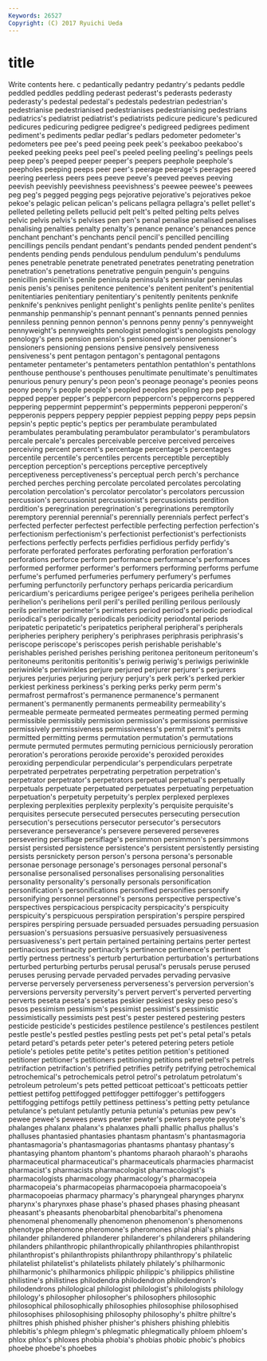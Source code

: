 ```yaml
---
Keywords: 26527 
Copyright: (C) 2017 Ryuichi Ueda
---
```


# title

Write contents here.
c pedantically pedantry pedantry's pedants peddle peddled
peddles peddling pederast pederast's pederasts pederasty pederasty's pedestal pedestal's pedestals
pedestrian pedestrian's pedestrianise pedestrianised pedestrianises pedestrianising pedestrians pediatrics's pediatrist pediatrist's
pediatrists pedicure pedicure's pedicured pedicures pedicuring pedigree pedigree's pedigreed pedigrees
pediment pediment's pediments pedlar pedlar's pedlars pedometer pedometer's pedometers pee
pee's peed peeing peek peek's peekaboo peekaboo's peeked peeking peeks
peel peel's peeled peeling peeling's peelings peels peep peep's peeped
peeper peeper's peepers peephole peephole's peepholes peeping peeps peer peer's
peerage peerage's peerages peered peering peerless peers pees peeve peeve's
peeved peeves peeving peevish peevishly peevishness peevishness's peewee peewee's peewees
peg peg's pegged pegging pegs pejorative pejorative's pejoratives pekoe pekoe's
pelagic pelican pelican's pelicans pellagra pellagra's pellet pellet's pelleted pelleting
pellets pellucid pelt pelt's pelted pelting pelts pelves pelvic pelvis
pelvis's pelvises pen pen's penal penalise penalised penalises penalising penalties
penalty penalty's penance penance's penances pence penchant penchant's penchants pencil
pencil's pencilled pencilling pencillings pencils pendant pendant's pendants pended pendent
pendent's pendents pending pends pendulous pendulum pendulum's pendulums penes penetrable
penetrate penetrated penetrates penetrating penetration penetration's penetrations penetrative penguin penguin's
penguins penicillin penicillin's penile peninsula peninsula's peninsular peninsulas penis penis's
penises penitence penitence's penitent penitent's penitential penitentiaries penitentiary penitentiary's penitently
penitents penknife penknife's penknives penlight penlight's penlights penlite penlite's penlites
penmanship penmanship's pennant pennant's pennants penned pennies penniless penning pennon
pennon's pennons penny penny's pennyweight pennyweight's pennyweights penologist penologist's penologists
penology penology's pens pension pension's pensioned pensioner pensioner's pensioners pensioning
pensions pensive pensively pensiveness pensiveness's pent pentagon pentagon's pentagonal pentagons
pentameter pentameter's pentameters pentathlon pentathlon's pentathlons penthouse penthouse's penthouses penultimate
penultimate's penultimates penurious penury penury's peon peon's peonage peonage's peonies
peons peony peony's people people's peopled peoples peopling pep pep's
pepped pepper pepper's peppercorn peppercorn's peppercorns peppered peppering peppermint peppermint's
peppermints pepperoni pepperoni's pepperonis peppers peppery peppier peppiest pepping peppy
peps pepsin pepsin's peptic peptic's peptics per perambulate perambulated perambulates
perambulating perambulator perambulator's perambulators percale percale's percales perceivable perceive perceived
perceives perceiving percent percent's percentage percentage's percentages percentile percentile's percentiles
percents perceptible perceptibly perception perception's perceptions perceptive perceptively perceptiveness perceptiveness's
perceptual perch perch's perchance perched perches perching percolate percolated percolates
percolating percolation percolation's percolator percolator's percolators percussion percussion's percussionist percussionist's
percussionists perdition perdition's peregrination peregrination's peregrinations peremptorily peremptory perennial perennial's
perennially perennials perfect perfect's perfected perfecter perfectest perfectible perfecting perfection
perfection's perfectionism perfectionism's perfectionist perfectionist's perfectionists perfections perfectly perfects perfidies
perfidious perfidy perfidy's perforate perforated perforates perforating perforation perforation's perforations
perforce perform performance performance's performances performed performer performer's performers performing
performs perfume perfume's perfumed perfumeries perfumery perfumery's perfumes perfuming perfunctorily
perfunctory perhaps pericardia pericardium pericardium's pericardiums perigee perigee's perigees perihelia
perihelion perihelion's perihelions peril peril's perilled perilling perilous perilously perils
perimeter perimeter's perimeters period period's periodic periodical periodical's periodically periodicals
periodicity periodontal periods peripatetic peripatetic's peripatetics peripheral peripheral's peripherals peripheries
periphery periphery's periphrases periphrasis periphrasis's periscope periscope's periscopes perish perishable
perishable's perishables perished perishes perishing peritonea peritoneum peritoneum's peritoneums peritonitis
peritonitis's periwig periwig's periwigs periwinkle periwinkle's periwinkles perjure perjured perjurer
perjurer's perjurers perjures perjuries perjuring perjury perjury's perk perk's perked
perkier perkiest perkiness perkiness's perking perks perky perm perm's permafrost
permafrost's permanence permanence's permanent permanent's permanently permanents permeability permeability's permeable
permeate permeated permeates permeating permed perming permissible permissibly permission permission's
permissions permissive permissively permissiveness permissiveness's permit permit's permits permitted permitting
perms permutation permutation's permutations permute permuted permutes permuting pernicious perniciously
peroration peroration's perorations peroxide peroxide's peroxided peroxides peroxiding perpendicular perpendicular's
perpendiculars perpetrate perpetrated perpetrates perpetrating perpetration perpetration's perpetrator perpetrator's perpetrators
perpetual perpetual's perpetually perpetuals perpetuate perpetuated perpetuates perpetuating perpetuation perpetuation's
perpetuity perpetuity's perplex perplexed perplexes perplexing perplexities perplexity perplexity's perquisite
perquisite's perquisites persecute persecuted persecutes persecuting persecution persecution's persecutions persecutor
persecutor's persecutors perseverance perseverance's persevere persevered perseveres persevering persiflage persiflage's
persimmon persimmon's persimmons persist persisted persistence persistence's persistent persistently persisting
persists persnickety person person's persona persona's personable personae personage personage's
personages personal personal's personalise personalised personalises personalising personalities personality personality's
personally personals personification personification's personifications personified personifies personify personifying personnel
personnel's persons perspective perspective's perspectives perspicacious perspicacity perspicacity's perspicuity perspicuity's
perspicuous perspiration perspiration's perspire perspired perspires perspiring persuade persuaded persuades
persuading persuasion persuasion's persuasions persuasive persuasively persuasiveness persuasiveness's pert pertain
pertained pertaining pertains perter pertest pertinacious pertinacity pertinacity's pertinence pertinence's
pertinent pertly pertness pertness's perturb perturbation perturbation's perturbations perturbed perturbing
perturbs perusal perusal's perusals peruse perused peruses perusing pervade pervaded
pervades pervading pervasive perverse perversely perverseness perverseness's perversion perversion's perversions
perversity perversity's pervert pervert's perverted perverting perverts peseta peseta's pesetas
peskier peskiest pesky peso peso's pesos pessimism pessimism's pessimist pessimist's
pessimistic pessimistically pessimists pest pest's pester pestered pestering pesters pesticide
pesticide's pesticides pestilence pestilence's pestilences pestilent pestle pestle's pestled pestles
pestling pests pet pet's petal petal's petals petard petard's petards
peter peter's petered petering peters petiole petiole's petioles petite petite's
petites petition petition's petitioned petitioner petitioner's petitioners petitioning petitions petrel
petrel's petrels petrifaction petrifaction's petrified petrifies petrify petrifying petrochemical petrochemical's
petrochemicals petrol petrol's petrolatum petrolatum's petroleum petroleum's pets petted petticoat
petticoat's petticoats pettier pettiest pettifog pettifogged pettifogger pettifogger's pettifoggers pettifogging
pettifogs pettily pettiness pettiness's petting petty petulance petulance's petulant petulantly
petunia petunia's petunias pew pew's pewee pewee's pewees pews pewter
pewter's pewters peyote peyote's phalanges phalanx phalanx's phalanxes phalli phallic
phallus phallus's phalluses phantasied phantasies phantasm phantasm's phantasmagoria phantasmagoria's phantasmagorias
phantasms phantasy phantasy's phantasying phantom phantom's phantoms pharaoh pharaoh's pharaohs
pharmaceutical pharmaceutical's pharmaceuticals pharmacies pharmacist pharmacist's pharmacists pharmacologist pharmacologist's pharmacologists
pharmacology pharmacology's pharmacopeia pharmacopeia's pharmacopeias pharmacopoeia pharmacopoeia's pharmacopoeias pharmacy pharmacy's
pharyngeal pharynges pharynx pharynx's pharynxes phase phase's phased phases phasing
pheasant pheasant's pheasants phenobarbital phenobarbital's phenomena phenomenal phenomenally phenomenon phenomenon's
phenomenons phenotype pheromone pheromone's pheromones phial phial's phials philander philandered
philanderer philanderer's philanderers philandering philanders philanthropic philanthropically philanthropies philanthropist philanthropist's
philanthropists philanthropy philanthropy's philatelic philatelist philatelist's philatelists philately philately's philharmonic
philharmonic's philharmonics philippic philippic's philippics philistine philistine's philistines philodendra philodendron
philodendron's philodendrons philological philologist philologist's philologists philology philology's philosopher philosopher's
philosophers philosophic philosophical philosophically philosophies philosophise philosophised philosophises philosophising philosophy
philosophy's philtre philtre's philtres phish phished phisher phisher's phishers phishing
phlebitis phlebitis's phlegm phlegm's phlegmatic phlegmatically phloem phloem's phlox phlox's
phloxes phobia phobia's phobias phobic phobic's phobics phoebe phoebe's phoebes
